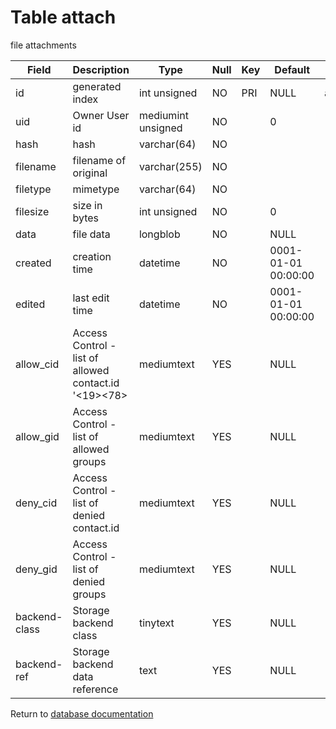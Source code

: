 Table attach
===========
file attachments

| Field | Description | Type | Null | Key | Default | Extra |
| ----- | ----------- | ---- | ---- | --- | ------- | ----- |
| id            | generated index                                       | int unsigned       | NO  | PRI | NULL                | auto_increment |    
| uid           | Owner User id                                         | mediumint unsigned | NO  |     | 0                   |                |    
| hash          | hash                                                  | varchar(64)        | NO  |     |                     |                |    
| filename      | filename of original                                  | varchar(255)       | NO  |     |                     |                |    
| filetype      | mimetype                                              | varchar(64)        | NO  |     |                     |                |    
| filesize      | size in bytes                                         | int unsigned       | NO  |     | 0                   |                |    
| data          | file data                                             | longblob           | NO  |     | NULL                |                |    
| created       | creation time                                         | datetime           | NO  |     | 0001-01-01 00:00:00 |                |    
| edited        | last edit time                                        | datetime           | NO  |     | 0001-01-01 00:00:00 |                |    
| allow_cid     | Access Control - list of allowed contact.id &#039;&lt;19&gt;&lt;78&gt; | mediumtext         | YES |     | NULL                |                |    
| allow_gid     | Access Control - list of allowed groups               | mediumtext         | YES |     | NULL                |                |    
| deny_cid      | Access Control - list of denied contact.id            | mediumtext         | YES |     | NULL                |                |    
| deny_gid      | Access Control - list of denied groups                | mediumtext         | YES |     | NULL                |                |    
| backend-class | Storage backend class                                 | tinytext           | YES |     | NULL                |                |    
| backend-ref   | Storage backend data reference                        | text               | YES |     | NULL                |                |    

Return to [database documentation](help/database)
